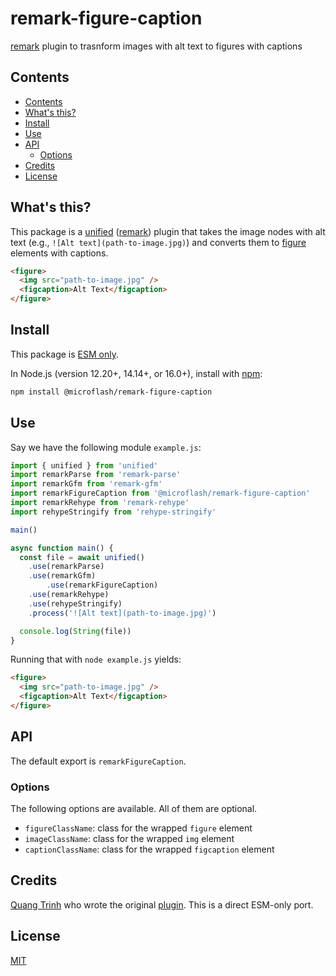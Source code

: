 # remark-figure-caption

[remark](https://github.com/remarkjs/remark) plugin to trasnform images with alt text to figures with captions

## Contents

- [Contents](#contents)
- [What's this?](#whats-this)
- [Install](#install)
- [Use](#use)
- [API](#api)
	- [Options](#options)
- [Credits](#credits)
- [License](#license)

## What's this?

This package is a [unified](https://github.com/unifiedjs/unified) ([remark](https://github.com/remarkjs/remark)) plugin that takes the image nodes with alt text (e.g., `![Alt text](path-to-image.jpg)`) and converts them to [figure](https://developer.mozilla.org/en-US/docs/Web/HTML/Element/figure) elements with captions.

```html
<figure>
  <img src="path-to-image.jpg" />
  <figcaption>Alt Text</figcaption>
</figure>
```

## Install

This package is [ESM only](https://gist.github.com/sindresorhus/a39789f98801d908bbc7ff3ecc99d99c).

In Node.js (version 12.20+, 14.14+, or 16.0+), install with [npm](https://docs.npmjs.com/cli/install):

```sh
npm install @microflash/remark-figure-caption
```

## Use

Say we have the following module `example.js`:

```js
import { unified } from 'unified'
import remarkParse from 'remark-parse'
import remarkGfm from 'remark-gfm'
import remarkFigureCaption from '@microflash/remark-figure-caption'
import remarkRehype from 'remark-rehype'
import rehypeStringify from 'rehype-stringify'

main()

async function main() {
  const file = await unified()
    .use(remarkParse)
    .use(remarkGfm)
		.use(remarkFigureCaption)
    .use(remarkRehype)
    .use(rehypeStringify)
    .process('![Alt text](path-to-image.jpg)')

  console.log(String(file))
}
```

Running that with `node example.js` yields:

```html
<figure>
  <img src="path-to-image.jpg" />
  <figcaption>Alt Text</figcaption>
</figure>
```

## API

The default export is `remarkFigureCaption`.

### Options

The following options are available. All of them are optional.

- `figureClassName`: class for the wrapped `figure` element
- `imageClassName`: class for the wrapped `img` element
- `captionClassName`: class for the wrapped `figcaption` element

## Credits

[Quang Trinh](https://github.com/tkhquang) who wrote the original [plugin](https://github.com/tkhquang/gridsome-remark-figure-caption). This is a direct ESM-only port.

## License

[MIT](./LICENSE.md)
